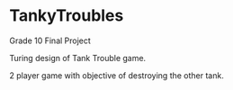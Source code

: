 # TankyTroubles
Grade 10 Final Project

Turing design of Tank Trouble game.

2 player game with objective of destroying the other tank.
